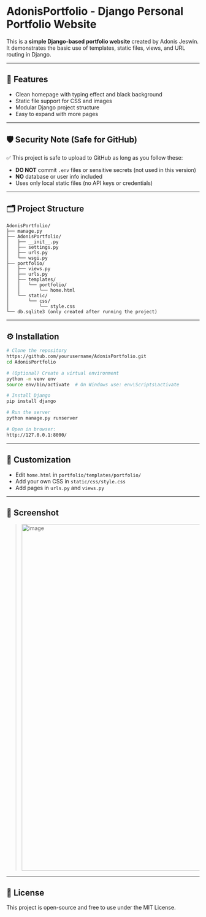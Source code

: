 # AdonisPortfolio - Django Personal Portfolio Website

This is a **simple Django-based portfolio website** created by Adonis Jeswin. It demonstrates the basic use of templates, static files, views, and URL routing in Django.

---

## 🚀 Features

* Clean homepage with typing effect and black background
* Static file support for CSS and images
* Modular Django project structure
* Easy to expand with more pages

---

## 🛡️ Security Note (Safe for GitHub)

✅ This project is safe to upload to GitHub as long as you follow these:

* **DO NOT** commit `.env` files or sensitive secrets (not used in this version)
* **NO** database or user info included
* Uses only local static files (no API keys or credentials)

---

## 🗂️ Project Structure

```
AdonisPortfolio/
├── manage.py
├── AdonisPortfolio/
│   ├── __init__.py
│   ├── settings.py
│   ├── urls.py
│   └── wsgi.py
├── portfolio/
│   ├── views.py
│   ├── urls.py
│   ├── templates/
│   │   └── portfolio/
│   │       └── home.html
│   └── static/
│       └── css/
│           └── style.css
└── db.sqlite3 (only created after running the project)
```

---

## ⚙️ Installation

```bash
# Clone the repository
https://github.com/yourusername/AdonisPortfolio.git
cd AdonisPortfolio

# (Optional) Create a virtual environment
python -m venv env
source env/bin/activate  # On Windows use: env\Scripts\activate

# Install Django
pip install django

# Run the server
python manage.py runserver

# Open in browser:
http://127.0.0.1:8000/
```

---

## 🧩 Customization

* Edit `home.html` in `portfolio/templates/portfolio/`
* Add your own CSS in `static/css/style.css`
* Add pages in `urls.py` and `views.py`

---

## 📸 Screenshot

> <img width="1793" height="903" alt="image" src="https://github.com/user-attachments/assets/387a519c-100e-443d-9818-8bc2b137c8bc" />


---

## 📄 License

This project is open-source and free to use under the MIT License.

